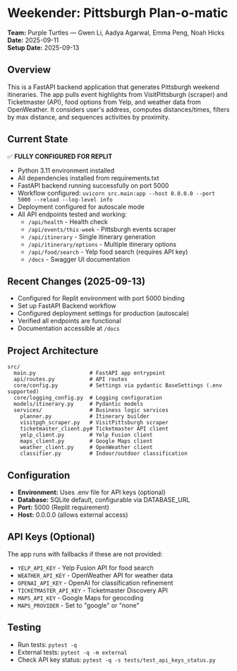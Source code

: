 # Weekender: Pittsburgh Plan-o-matic

**Team:** Purple Turtles — Gwen Li, Aadya Agarwal, Emma Peng, Noah Hicks  
**Date:** 2025-09-11  
**Setup Date:** 2025-09-13

## Overview
This is a FastAPI backend application that generates Pittsburgh weekend itineraries. The app pulls event highlights from VisitPittsburgh (scraper) and Ticketmaster (API), food options from Yelp, and weather data from OpenWeather. It considers user's address, computes distances/times, filters by max distance, and sequences activities by proximity.

## Current State
✅ **FULLY CONFIGURED FOR REPLIT**
- Python 3.11 environment installed
- All dependencies installed from requirements.txt
- FastAPI backend running successfully on port 5000
- Workflow configured: `uvicorn src.main:app --host 0.0.0.0 --port 5000 --reload --log-level info`
- Deployment configured for autoscale mode
- All API endpoints tested and working:
  - `/api/health` - Health check
  - `/api/events/this-week` - Pittsburgh events scraper
  - `/api/itinerary` - Single itinerary generation
  - `/api/itinerary/options` - Multiple itinerary options
  - `/api/food/search` - Yelp food search (requires API key)
  - `/docs` - Swagger UI documentation

## Recent Changes (2025-09-13)
- Configured for Replit environment with port 5000 binding
- Set up FastAPI Backend workflow
- Configured deployment settings for production (autoscale)
- Verified all endpoints are functional
- Documentation accessible at `/docs`

## Project Architecture
```
src/
  main.py                 # FastAPI app entrypoint
  api/routes.py           # API routes
  core/config.py          # Settings via pydantic BaseSettings (.env supported)
  core/logging_config.py  # Logging configuration
  models/itinerary.py     # Pydantic models
  services/               # Business logic services
    planner.py            # Itinerary builder
    visitpgh_scraper.py   # VisitPittsburgh scraper
    ticketmaster_client.py# Ticketmaster API client
    yelp_client.py        # Yelp Fusion client
    maps_client.py        # Google Maps client
    weather_client.py     # OpenWeather client
    classifier.py         # Indoor/outdoor classification
```

## Configuration
- **Environment:** Uses .env file for API keys (optional)
- **Database:** SQLite default, configurable via DATABASE_URL
- **Port:** 5000 (Replit requirement)
- **Host:** 0.0.0.0 (allows external access)

## API Keys (Optional)
The app runs with fallbacks if these are not provided:
- `YELP_API_KEY` - Yelp Fusion API for food search
- `WEATHER_API_KEY` - OpenWeather API for weather data  
- `OPENAI_API_KEY` - OpenAI for classification refinement
- `TICKETMASTER_API_KEY` - Ticketmaster Discovery API
- `MAPS_API_KEY` - Google Maps for geocoding
- `MAPS_PROVIDER` - Set to "google" or "none"

## Testing
- Run tests: `pytest -q`
- External tests: `pytest -q -m external`
- Check API key status: `pytest -q -s tests/test_api_keys_status.py`